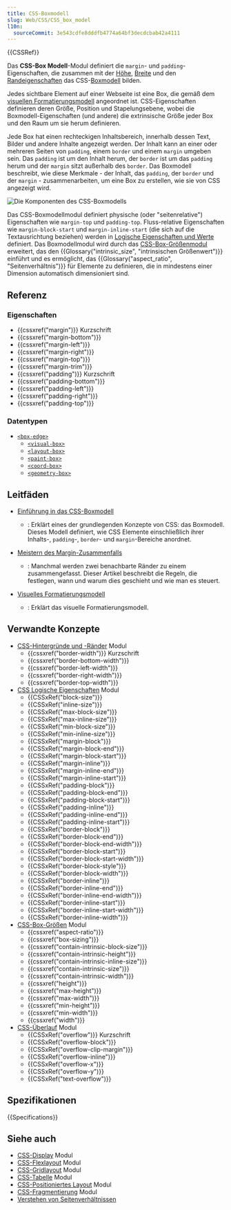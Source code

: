 ```yaml
---
title: CSS-Boxmodell
slug: Web/CSS/CSS_box_model
l10n:
  sourceCommit: 3e543cdfe8dddfb4774a64bf3decdcbab42a4111
---
```


{{CSSRef}}

Das **CSS-Box Modell**-Modul definiert die `margin`- und `padding`-Eigenschaften, die zusammen mit der [Höhe](/de/docs/Web/CSS/CSS_box_sizing), [Breite](/de/docs/Web/CSS/CSS_box_sizing) und den [Randeigenschaften](/de/docs/Web/CSS/CSS_backgrounds_and_borders) das CSS-[Boxmodell](/de/docs/Web/CSS/CSS_box_model/Introduction_to_the_CSS_box_model) bilden.

Jedes sichtbare Element auf einer Webseite ist eine Box, die gemäß dem [visuellen Formatierungsmodell](/de/docs/Web/CSS/CSS_display/Visual_formatting_model) angeordnet ist. CSS-Eigenschaften definieren deren Größe, Position und Stapelungsebene, wobei die Boxmodell-Eigenschaften (und andere) die extrinsische Größe jeder Box und den Raum um sie herum definieren.

Jede Box hat einen rechteckigen Inhaltsbereich, innerhalb dessen Text, Bilder und andere Inhalte angezeigt werden. Der Inhalt kann an einer oder mehreren Seiten von `padding`, einem `border` und einem `margin` umgeben sein. Das `padding` ist um den Inhalt herum, der `border` ist um das `padding` herum und der `margin` sitzt außerhalb des `border`. Das Boxmodell beschreibt, wie diese Merkmale - der Inhalt, das `padding`, der `border` und der `margin` - zusammenarbeiten, um eine Box zu erstellen, wie sie von CSS angezeigt wird.

![Die Komponenten des CSS-Boxmodells](boxmodel.png)

Das CSS-Boxmodellmodul definiert physische (oder "seitenrelative") Eigenschaften wie `margin-top` und `padding-top`. Fluss-relative Eigenschaften wie `margin-block-start` und `margin-inline-start` (die sich auf die Textausrichtung beziehen) werden in [Logische Eigenschaften und Werte](/de/docs/Web/CSS/CSS_logical_properties_and_values) definiert. Das Boxmodellmodul wird durch das [CSS-Box-Größenmodul](/de/docs/Web/CSS/CSS_box_sizing) erweitert, das den {{Glossary("intrinsic_size", "intrinsischen Größenwert")}} einführt und es ermöglicht, das {{Glossary("aspect_ratio", "Seitenverhältnis")}} für Elemente zu definieren, die in mindestens einer Dimension automatisch dimensioniert sind.

## Referenz

### Eigenschaften

- {{cssxref("margin")}} Kurzschrift
- {{cssxref("margin-bottom")}}
- {{cssxref("margin-left")}}
- {{cssxref("margin-right")}}
- {{cssxref("margin-top")}}
- {{cssxref("margin-trim")}}
- {{cssxref("padding")}} Kurzschrift
- {{cssxref("padding-bottom")}}
- {{cssxref("padding-left")}}
- {{cssxref("padding-right")}}
- {{cssxref("padding-top")}}

### Datentypen

- [`<box-edge>`](/de/docs/Web/CSS/box-edge)
  - [`<visual-box>`](/de/docs/Web/CSS/box-edge#visual-box)
  - [`<layout-box>`](/de/docs/Web/CSS/box-edge#layout-box)
  - [`<paint-box>`](/de/docs/Web/CSS/box-edge#paint-box)
  - [`<coord-box>`](/de/docs/Web/CSS/box-edge#coord-box)
  - [`<geometry-box>`](/de/docs/Web/CSS/box-edge#geometry-box)

## Leitfäden

- [Einführung in das CSS-Boxmodell](/de/docs/Web/CSS/CSS_box_model/Introduction_to_the_CSS_box_model)

  - : Erklärt eines der grundlegenden Konzepte von CSS: das Boxmodell. Dieses Modell definiert, wie CSS Elemente einschließlich ihrer Inhalts-, `padding`-, `border`- und `margin`-Bereiche anordnet.

- [Meistern des Margin-Zusammenfalls](/de/docs/Web/CSS/CSS_box_model/Mastering_margin_collapsing)

  - : Manchmal werden zwei benachbarte Ränder zu einem zusammengefasst. Dieser Artikel beschreibt die Regeln, die festlegen, wann und warum dies geschieht und wie man es steuert.

- [Visuelles Formatierungsmodell](/de/docs/Web/CSS/CSS_display/Visual_formatting_model)
  - : Erklärt das visuelle Formatierungsmodell.

## Verwandte Konzepte

- [CSS-Hintergründe und -Ränder](/de/docs/Web/CSS/CSS_backgrounds_and_borders) Modul
  - {{cssxref("border-width")}} Kurzschrift
  - {{cssxref("border-bottom-width")}}
  - {{cssxref("border-left-width")}}
  - {{cssxref("border-right-width")}}
  - {{cssxref("border-top-width")}}
- [CSS Logische Eigenschaften](/de/docs/Web/CSS/CSS_logical_properties_and_values) Modul
  - {{CSSxRef("block-size")}}
  - {{CSSxRef("inline-size")}}
  - {{CSSxRef("max-block-size")}}
  - {{CSSxRef("max-inline-size")}}
  - {{CSSxRef("min-block-size")}}
  - {{CSSxRef("min-inline-size")}}
  - {{CSSxRef("margin-block")}}
  - {{CSSxRef("margin-block-end")}}
  - {{CSSxRef("margin-block-start")}}
  - {{CSSxRef("margin-inline")}}
  - {{CSSxRef("margin-inline-end")}}
  - {{CSSxRef("margin-inline-start")}}
  - {{CSSxRef("padding-block")}}
  - {{CSSxRef("padding-block-end")}}
  - {{CSSxRef("padding-block-start")}}
  - {{CSSxRef("padding-inline")}}
  - {{CSSxRef("padding-inline-end")}}
  - {{CSSxRef("padding-inline-start")}}
  - {{CSSxRef("border-block")}}
  - {{CSSxRef("border-block-end")}}
  - {{CSSxRef("border-block-end-width")}}
  - {{CSSxRef("border-block-start")}}
  - {{CSSxRef("border-block-start-width")}}
  - {{CSSxRef("border-block-style")}}
  - {{CSSxRef("border-block-width")}}
  - {{CSSxRef("border-inline")}}
  - {{CSSxRef("border-inline-end")}}
  - {{CSSxRef("border-inline-end-width")}}
  - {{CSSxRef("border-inline-start")}}
  - {{CSSxRef("border-inline-start-width")}}
  - {{CSSxRef("border-inline-width")}}
- [CSS-Box-Größen](/de/docs/Web/CSS/CSS_box_sizing) Modul
  - {{cssxref("aspect-ratio")}}
  - {{cssxref("box-sizing")}}
  - {{cssxref("contain-intrinsic-block-size")}}
  - {{cssxref("contain-intrinsic-height")}}
  - {{cssxref("contain-intrinsic-inline-size")}}
  - {{cssxref("contain-intrinsic-size")}}
  - {{cssxref("contain-intrinsic-width")}}
  - {{cssxref("height")}}
  - {{cssxref("max-height")}}
  - {{cssxref("max-width")}}
  - {{cssxref("min-height")}}
  - {{cssxref("min-width")}}
  - {{cssxref("width")}}
- [CSS-Überlauf](/de/docs/Web/CSS/CSS_overflow) Modul
  - {{CSSxRef("overflow")}} Kurzschrift
  - {{CSSxRef("overflow-block")}}
  - {{CSSxRef("overflow-clip-margin")}}
  - {{CSSxRef("overflow-inline")}}
  - {{CSSxRef("overflow-x")}}
  - {{CSSxRef("overflow-y")}}
  - {{CSSxRef("text-overflow")}}

## Spezifikationen

{{Specifications}}

## Siehe auch

- [CSS-Display](/de/docs/Web/CSS/CSS_display) Modul
- [CSS-Flexlayout](/de/docs/Web/CSS/CSS_flexible_box_layout) Modul
- [CSS-Gridlayout](/de/docs/Web/CSS/CSS_grid_layout) Modul
- [CSS-Tabelle](/de/docs/Web/CSS/CSS_table) Modul
- [CSS-Positioniertes Layout](/de/docs/Web/CSS/CSS_positioned_layout) Modul
- [CSS-Fragmentierung](/de/docs/Web/CSS/CSS_fragmentation) Modul
- [Verstehen von Seitenverhältnissen](/de/docs/Web/CSS/CSS_box_sizing/Understanding_aspect-ratio)
